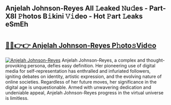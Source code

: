 ## Anjelah Johnson-Reyes All 𝙻eaked 𝙽u𝚍es - Part-X8l 𝙿hotos B𝚒kini 𝚅𝚒deo - Hot 𝙿art 𝙻eaks eSmEh

# <h2><a href="http://ld2zjlh.urlbe.top/?page=Anjelah+Johnson-Reyes">🔗🔗👉👉 Anjelah Johnson-Reyes P𝚑oto𝚜Vid𝚎o</a></h2>

[![Anjelah Johnson-Reyes](https://i.imgur.com/eBuTRDB.gif)](http://ld2zjlh.urlbe.top/?page=Anjelah+Johnson-Reyes)
Anjelah Johnson-Reyes, a complex and thought-provoking persona, defies easy definition. Her pioneering use of digital media for self-representation has enthralled and infuriated followers, igniting debates on identity, artistic expression, and the evolving nature of online societies. Regardless of her future moves, her significance in the digital age is unquestionable. Armed with unwavering dedication and undeniable appeal, Anjelah Johnson-Reyes progress in the virtual universe is limitless.
